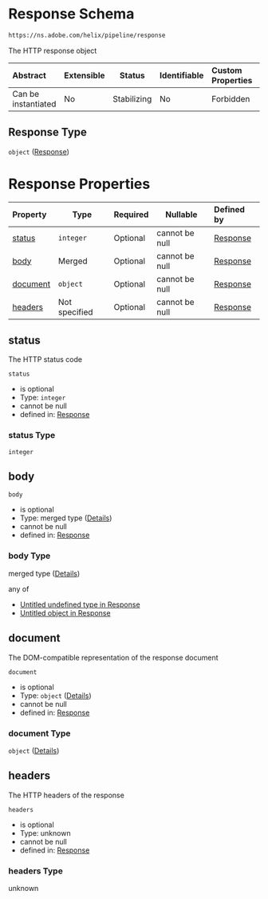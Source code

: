 # Response Schema

```txt
https://ns.adobe.com/helix/pipeline/response
```

The HTTP response object


| Abstract            | Extensible | Status      | Identifiable | Custom Properties | Additional Properties | Access Restrictions | Defined In                                                          |
| :------------------ | ---------- | ----------- | ------------ | :---------------- | --------------------- | ------------------- | ------------------------------------------------------------------- |
| Can be instantiated | No         | Stabilizing | No           | Forbidden         | Forbidden             | none                | [response.schema.json](response.schema.json "open original schema") |

## Response Type

`object` ([Response](response.md))

# Response Properties

| Property              | Type          | Required | Nullable       | Defined by                                                                                                           |
| :-------------------- | ------------- | -------- | -------------- | :------------------------------------------------------------------------------------------------------------------- |
| [status](#status)     | `integer`     | Optional | cannot be null | [Response](response-properties-status.md "https&#x3A;//ns.adobe.com/helix/pipeline/response#/properties/status")     |
| [body](#body)         | Merged        | Optional | cannot be null | [Response](response-properties-body.md "https&#x3A;//ns.adobe.com/helix/pipeline/response#/properties/body")         |
| [document](#document) | `object`      | Optional | cannot be null | [Response](response-properties-document.md "https&#x3A;//ns.adobe.com/helix/pipeline/response#/properties/document") |
| [headers](#headers)   | Not specified | Optional | cannot be null | [Response](response-properties-headers.md "https&#x3A;//ns.adobe.com/helix/pipeline/response#/properties/headers")   |

## status

The HTTP status code


`status`

-   is optional
-   Type: `integer`
-   cannot be null
-   defined in: [Response](response-properties-status.md "https&#x3A;//ns.adobe.com/helix/pipeline/response#/properties/status")

### status Type

`integer`

## body




`body`

-   is optional
-   Type: merged type ([Details](response-properties-body.md))
-   cannot be null
-   defined in: [Response](response-properties-body.md "https&#x3A;//ns.adobe.com/helix/pipeline/response#/properties/body")

### body Type

merged type ([Details](response-properties-body.md))

any of

-   [Untitled undefined type in Response](response-properties-body-anyof-0.md "check type definition")
-   [Untitled object in Response](response-properties-body-anyof-1.md "check type definition")

## document

The DOM-compatible representation of the response document


`document`

-   is optional
-   Type: `object` ([Details](response-properties-document.md))
-   cannot be null
-   defined in: [Response](response-properties-document.md "https&#x3A;//ns.adobe.com/helix/pipeline/response#/properties/document")

### document Type

`object` ([Details](response-properties-document.md))

## headers

The HTTP headers of the response


`headers`

-   is optional
-   Type: unknown
-   cannot be null
-   defined in: [Response](response-properties-headers.md "https&#x3A;//ns.adobe.com/helix/pipeline/response#/properties/headers")

### headers Type

unknown
